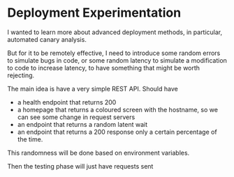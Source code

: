 # Deployment Experimentation

I wanted to learn more about advanced deployment methods, in particular, automated canary analysis.

But for it to be remotely effective, I need to introduce some random errors to simulate bugs in code, or some random latency to simulate a modification to code to increase latency, to have something that might be worth rejecting.

The main idea is have a very simple REST API.
Should have
- a health endpoint that returns 200
- a homepage that returns a coloured screen with the hostname, so we can see some change in request servers
- an endpoint that returns a random latent wait
- an endpoint that returns a 200 response only a certain percentage of the time.

This randomness will be done based on environment variables.

Then the testing phase will just have requests sent 